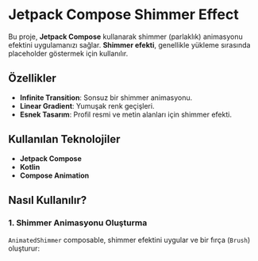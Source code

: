 # Jetpack Compose Shimmer Effect

Bu proje, **Jetpack Compose** kullanarak shimmer (parlaklık) animasyonu efektini uygulamanızı sağlar. **Shimmer efekti**, genellikle yükleme sırasında placeholder göstermek için kullanılır.

## Özellikler

- **Infinite Transition**: Sonsuz bir shimmer animasyonu.
- **Linear Gradient**: Yumuşak renk geçişleri.
- **Esnek Tasarım**: Profil resmi ve metin alanları için shimmer efekti.

## Kullanılan Teknolojiler

- **Jetpack Compose**
- **Kotlin**
- **Compose Animation**

## Nasıl Kullanılır?

### 1. Shimmer Animasyonu Oluşturma
`AnimatedShimmer` composable, shimmer efektini uygular ve bir fırça (`Brush`) oluşturur:


